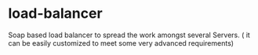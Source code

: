 # load-balancer
Soap based load balancer to spread the work amongst several Servers. ( it can be easily customized to meet some very advanced requirements)
